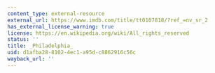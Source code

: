 ```yaml
---
content_type: external-resource
external_url: https://www.imdb.com/title/tt0107818/?ref_=nv_sr_2
has_external_license_warning: true
license: https://en.wikipedia.org/wiki/All_rights_reserved
status: ''
title: _Philadelphia_
uid: d1afba28-8102-4ec1-a95d-c8862916c56c
wayback_url: ''
---
```

